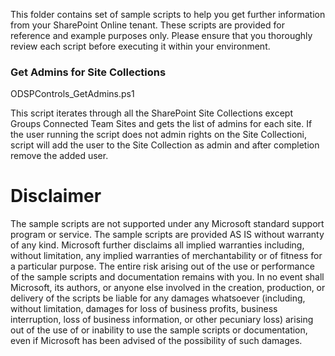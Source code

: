 This folder contains set of sample scripts to help you get further information from your SharePoint Online tenant. These scripts are provided for reference and example purposes only. Please ensure that you thoroughly review each script before executing it within your environment.

### Get Admins for Site Collections

ODSPControls_GetAdmins.ps1

This script iterates through all the SharePoint Site Collections except Groups Connected Team Sites and gets the list of admins for each site. If the user running the script does not admin rights on the Site Collectioni, script will add the user to the Site Collection as admin and after completion remove the added user.

# Disclaimer

The sample scripts are not supported under any Microsoft standard support program or service. The sample scripts are provided AS IS without warranty of any kind. Microsoft further disclaims all implied warranties including, without limitation, any implied warranties of merchantability or of fitness for a particular purpose. The entire risk arising out of the use or performance of the sample scripts and documentation remains with you. In no event shall Microsoft, its authors, or anyone else involved in the creation, production, or delivery of the scripts be liable for any damages whatsoever (including, without limitation, damages for loss of business profits, business interruption, loss of business information, or other pecuniary loss) arising out of the use of or inability to use the sample scripts or documentation, even if Microsoft has been advised of the possibility of such damages.

